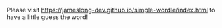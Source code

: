 Please visit https://jameslong-dev.github.io/simple-wordle/index.html to have a little guess the word!
